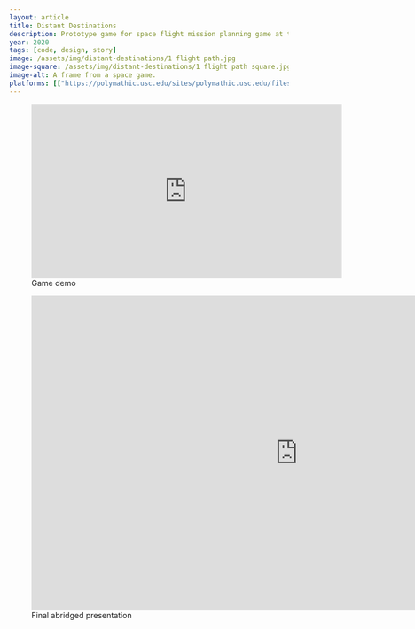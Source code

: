 ```yaml
---
layout: article
title: Distant Destinations
description: Prototype game for space flight mission planning game at the California Science Center.
year: 2020
tags: [code, design, story]
image: /assets/img/distant-destinations/1 flight path.jpg
image-square: /assets/img/distant-destinations/1 flight path square.jpg
image-alt: A frame from a space game.
platforms: [["https://polymathic.usc.edu/sites/polymathic.usc.edu/files/distant_destinations_full.pdf", "Brief"], ["https://www.youtube.com/watch?v=Vw4cJbQ3jtk", "YouTube"]]
---
```


<figure role="group">
    <iframe width="560" height="315" src="https://www.youtube.com/embed/Vw4cJbQ3jtk" frameborder="0" allow="accelerometer; autoplay; clipboard-write; encrypted-media; gyroscope; picture-in-picture" allowfullscreen></iframe>
    <figcaption>Game demo</figcaption>
</figure>

<figure role="group">
    <iframe src="https://docs.google.com/presentation/d/e/2PACX-1vQTsLVr1AFy7FLs6jKndKZzNMchtv7TafRA0X4qB7Zzt5dylcLAJ23nuYgvqwrg2kBk05G5ASg9OP2t/embed?start=false&loop=false&delayms=3000" frameborder="0" width="960" height="569" allowfullscreen="true" mozallowfullscreen="true" webkitallowfullscreen="true"></iframe>
    <figcaption>Final abridged presentation</figcaption>
</figure>